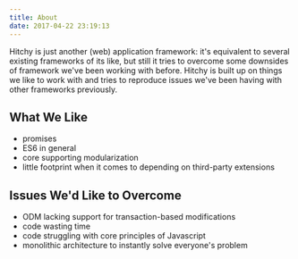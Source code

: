 ```yaml
---
title: About
date: 2017-04-22 23:19:13
---
```


Hitchy is just another (web) application framework: it's equivalent to several existing frameworks of its like, but still it tries to overcome some downsides of framework we've been working with before. Hitchy is built up on things we like to work with and tries to reproduce issues we've been having with other frameworks previously.

## What We Like

* promises
* ES6 in general
* core supporting modularization
* little footprint when it comes to depending on third-party extensions

## Issues We'd Like to Overcome

* ODM lacking support for transaction-based modifications
* code wasting time
* code struggling with core principles of Javascript
* monolithic architecture to instantly solve everyone's problem

